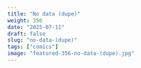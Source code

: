 ```yaml
---
title: "No data (dupe)"
weight: 356
date: "2025-07-11"
draft: false
slug: "no-data-(dupe)"
tags: ["comics"]
image: "featured-356-no-data-(dupe).jpg"
---
```

